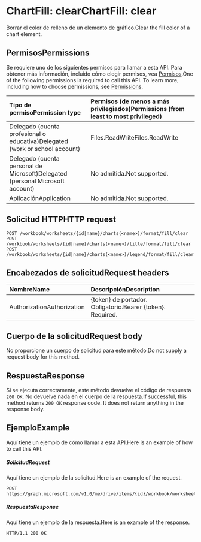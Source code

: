 # <a name="chartfill-clear"></a><span data-ttu-id="ddf74-101">ChartFill: clear</span><span class="sxs-lookup"><span data-stu-id="ddf74-101">ChartFill: clear</span></span>

<span data-ttu-id="ddf74-102">Borrar el color de relleno de un elemento de gráfico.</span><span class="sxs-lookup"><span data-stu-id="ddf74-102">Clear the fill color of a chart element.</span></span>
## <a name="permissions"></a><span data-ttu-id="ddf74-103">Permisos</span><span class="sxs-lookup"><span data-stu-id="ddf74-103">Permissions</span></span>
<span data-ttu-id="ddf74-p101">Se requiere uno de los siguientes permisos para llamar a esta API. Para obtener más información, incluido cómo elegir permisos, vea [Permisos](../../../concepts/permissions_reference.md).</span><span class="sxs-lookup"><span data-stu-id="ddf74-p101">One of the following permissions is required to call this API. To learn more, including how to choose permissions, see [Permissions](../../../concepts/permissions_reference.md).</span></span>

|<span data-ttu-id="ddf74-106">Tipo de permiso</span><span class="sxs-lookup"><span data-stu-id="ddf74-106">Permission type</span></span>      | <span data-ttu-id="ddf74-107">Permisos (de menos a más privilegiados)</span><span class="sxs-lookup"><span data-stu-id="ddf74-107">Permissions (from least to most privileged)</span></span>              |
|:--------------------|:---------------------------------------------------------|
|<span data-ttu-id="ddf74-108">Delegado (cuenta profesional o educativa)</span><span class="sxs-lookup"><span data-stu-id="ddf74-108">Delegated (work or school account)</span></span> | <span data-ttu-id="ddf74-109">Files.ReadWrite</span><span class="sxs-lookup"><span data-stu-id="ddf74-109">Files.ReadWrite</span></span>    |
|<span data-ttu-id="ddf74-110">Delegado (cuenta personal de Microsoft)</span><span class="sxs-lookup"><span data-stu-id="ddf74-110">Delegated (personal Microsoft account)</span></span> | <span data-ttu-id="ddf74-111">No admitida.</span><span class="sxs-lookup"><span data-stu-id="ddf74-111">Not supported.</span></span>    |
|<span data-ttu-id="ddf74-112">Aplicación</span><span class="sxs-lookup"><span data-stu-id="ddf74-112">Application</span></span> | <span data-ttu-id="ddf74-113">No admitida.</span><span class="sxs-lookup"><span data-stu-id="ddf74-113">Not supported.</span></span> |

## <a name="http-request"></a><span data-ttu-id="ddf74-114">Solicitud HTTP</span><span class="sxs-lookup"><span data-stu-id="ddf74-114">HTTP request</span></span>
<!-- { "blockType": "ignored" } -->
```http
POST /workbook/worksheets/{id|name}/charts(<name>)/format/fill/clear
POST /workbook/worksheets/{id|name}/charts(<name>)/title/format/fill/clear
POST /workbook/worksheets/{id|name}/charts(<name>)/legend/format/fill/clear

```
## <a name="request-headers"></a><span data-ttu-id="ddf74-115">Encabezados de solicitud</span><span class="sxs-lookup"><span data-stu-id="ddf74-115">Request headers</span></span>
| <span data-ttu-id="ddf74-116">Nombre</span><span class="sxs-lookup"><span data-stu-id="ddf74-116">Name</span></span>       | <span data-ttu-id="ddf74-117">Descripción</span><span class="sxs-lookup"><span data-stu-id="ddf74-117">Description</span></span>|
|:---------------|:----------|
| <span data-ttu-id="ddf74-118">Authorization</span><span class="sxs-lookup"><span data-stu-id="ddf74-118">Authorization</span></span>  | <span data-ttu-id="ddf74-p102">{token} de portador. Obligatorio.</span><span class="sxs-lookup"><span data-stu-id="ddf74-p102">Bearer {token}. Required.</span></span> |

## <a name="request-body"></a><span data-ttu-id="ddf74-121">Cuerpo de la solicitud</span><span class="sxs-lookup"><span data-stu-id="ddf74-121">Request body</span></span>
<span data-ttu-id="ddf74-122">No proporcione un cuerpo de solicitud para este método.</span><span class="sxs-lookup"><span data-stu-id="ddf74-122">Do not supply a request body for this method.</span></span>

## <a name="response"></a><span data-ttu-id="ddf74-123">Respuesta</span><span class="sxs-lookup"><span data-stu-id="ddf74-123">Response</span></span>

<span data-ttu-id="ddf74-p103">Si se ejecuta correctamente, este método devuelve el código de respuesta `200 OK`. No devuelve nada en el cuerpo de la respuesta.</span><span class="sxs-lookup"><span data-stu-id="ddf74-p103">If successful, this method returns `200 OK` response code. It does not return anything in the response body.</span></span>

## <a name="example"></a><span data-ttu-id="ddf74-126">Ejemplo</span><span class="sxs-lookup"><span data-stu-id="ddf74-126">Example</span></span>
<span data-ttu-id="ddf74-127">Aquí tiene un ejemplo de cómo llamar a esta API.</span><span class="sxs-lookup"><span data-stu-id="ddf74-127">Here is an example of how to call this API.</span></span>
##### <a name="request"></a><span data-ttu-id="ddf74-128">Solicitud</span><span class="sxs-lookup"><span data-stu-id="ddf74-128">Request</span></span>
<span data-ttu-id="ddf74-129">Aquí tiene un ejemplo de la solicitud.</span><span class="sxs-lookup"><span data-stu-id="ddf74-129">Here is an example of the request.</span></span>
<!-- {
  "blockType": "request",
  "name": "chartfill_clear"
}-->
```http
POST https://graph.microsoft.com/v1.0/me/drive/items/{id}/workbook/worksheets/{id|name}/charts(<name>)/format/fill/clear
```

##### <a name="response"></a><span data-ttu-id="ddf74-130">Respuesta</span><span class="sxs-lookup"><span data-stu-id="ddf74-130">Response</span></span>
<span data-ttu-id="ddf74-131">Aquí tiene un ejemplo de la respuesta.</span><span class="sxs-lookup"><span data-stu-id="ddf74-131">Here is an example of the response.</span></span> 
<!-- {
  "blockType": "response",
  "truncated": true,
  "@odata.type": "microsoft.graph.none"
} -->
```http
HTTP/1.1 200 OK
```

<!-- uuid: 8fcb5dbc-d5aa-4681-8e31-b001d5168d79
2015-10-25 14:57:30 UTC -->
<!-- {
  "type": "#page.annotation",
  "description": "ChartFill: clear",
  "keywords": "",
  "section": "documentation",
  "tocPath": ""
}-->